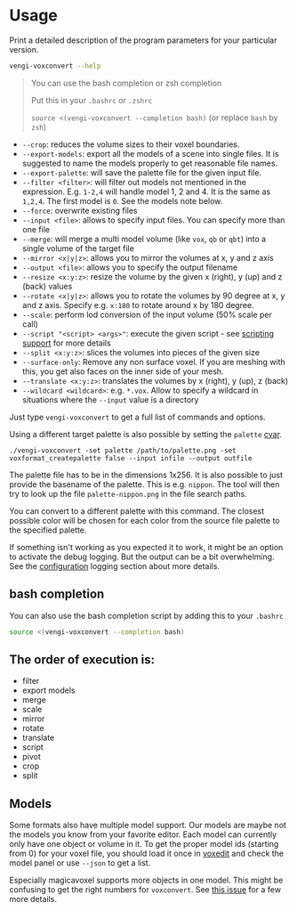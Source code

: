 # Usage

Print a detailed description of the program parameters for your particular version.

```sh
vengi-voxconvert --help
```

> You can use the bash completion or zsh completion
>
> Put this in your `.bashrc` or `.zshrc`
>
> `source <(vengi-voxconvert --completion bash)` (or replace `bash` by `zsh`)

* `--crop`: reduces the volume sizes to their voxel boundaries.
* `--export-models`: export all the models of a scene into single files. It is suggested to name the models properly to get reasonable file names.
* `--export-palette`: will save the palette file for the given input file.
* `--filter <filter>`: will filter out models not mentioned in the expression. E.g. `1-2,4` will handle model 1, 2 and 4. It is the same as `1,2,4`. The first model is `0`. See the models note below.
* `--force`: overwrite existing files
* `--input <file>`: allows to specify input files. You can specify more than one file
* `--merge`: will merge a multi model volume (like `vox`, `qb` or `qbt`) into a single volume of the target file
* `--mirror <x|y|z>`: allows you to mirror the volumes at x, y and z axis
* `--output <file>`: allows you to specify the output filename
* `--resize <x:y:z>`: resize the volume by the given x (right), y (up) and z (back) values
* `--rotate <x|y|z>`: allows you to rotate the volumes by 90 degree at x, y and z axis. Specify e.g. `x:180` to rotate around x by 180 degree.
* `--scale`: perform lod conversion of the input volume (50% scale per call)
* `--script "<script> <args>"`: execute the given script - see [scripting support](../LUAScript.md) for more details
* `--split <x:y:z>`: slices the volumes into pieces of the given size
* `--surface-only`: Remove any non surface voxel. If you are meshing with this, you get also faces on the inner side of your mesh.
* `--translate <x:y:z>`: translates the volumes by x (right), y (up), z (back)
* `--wildcard <wildcard>`: e.g. `*.vox`. Allow to specify a wildcard in situations where the `--input` value is a directory

Just type `vengi-voxconvert` to get a full list of commands and options.

Using a different target palette is also possible by setting the `palette` [cvar](../Configuration.md).

`./vengi-voxconvert -set palette /path/to/palette.png -set voxformat_createpalette false --input infile --output outfile`

The palette file has to be in the dimensions 1x256. It is also possible to just provide the basename of the palette.
This is e.g. `nippon`. The tool will then try to look up the file `palette-nippon.png` in the file search paths.

You can convert to a different palette with this command. The closest possible color will be chosen for each
color from the source file palette to the specified palette.

If something isn't working as you expected it to work, it might be an option to activate the debug logging. But the output can be a bit overwhelming. See the [configuration](../Configuration.md) logging section about more details.

## bash completion

You can also use the bash completion script by adding this to your `.bashrc`

```sh
source <(vengi-voxconvert --completion bash)
```

## The order of execution is:

* filter
* export models
* merge
* scale
* mirror
* rotate
* translate
* script
* pivot
* crop
* split

## Models

Some formats also have multiple model support. Our models are maybe not the models you know from your favorite editor. Each model can currently only have one object or volume in it. To get the proper model ids (starting from 0) for your voxel file, you should load it once in [voxedit](../voxedit/Index.md) and check the model panel or use `--json` to get a list.

Especially magicavoxel supports more objects in one model. This might be confusing to get the right numbers for `voxconvert`. See [this issue](https://github.com/vengi-voxel/vengi/issues/68) for a few more details.
